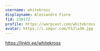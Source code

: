 ```yaml
---
username: whitekross
displayname: Alessandro Fiore
fid: 230172
profile: https://warpcast.com/whitekross
avatar: https://i.imgur.com/FSJla3H.jpg
---
```

https://linktr.ee/whitekross  
